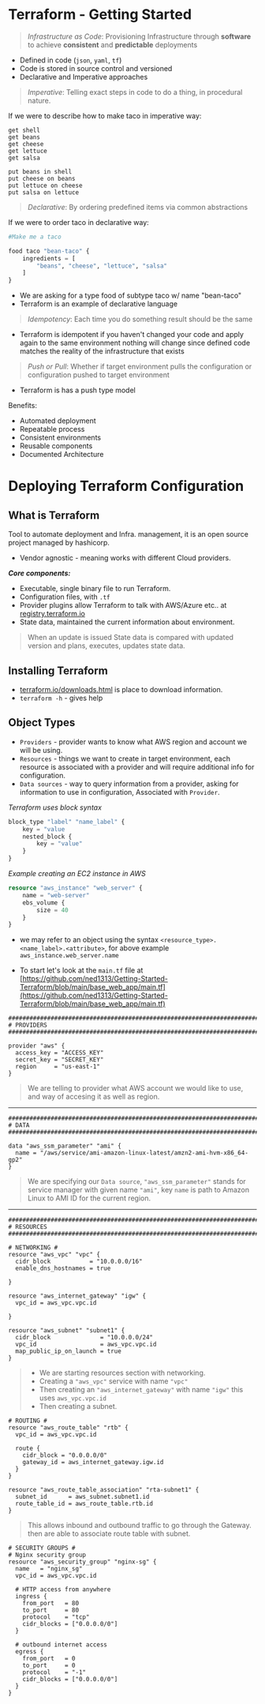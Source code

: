 # Terraform - Getting Started

> _Infrastructure as Code_:
> Provisioning Infrastructure through **software** to achieve **consistent** and **predictable** deployments

- Defined in code (`json`, `yaml`, `tf`)
- Code is stored in source control and versioned
- Declarative and Imperative approaches 

> _Imperative_:
> Telling exact steps in code to do a thing, in procedural nature.

If we were to describe how to make taco in imperative way:
```
get shell
get beans
get cheese
get lettuce
get salsa

put beans in shell
put cheese on beans
put lettuce on cheese
put salsa on lettuce
```
>_Declarative_:
> By ordering predefined items via common abstractions

If we were to order taco in declarative way:
```tf
#Make me a taco

food taco "bean-taco" {
    ingredients = [
        "beans", "cheese", "lettuce", "salsa"
    ]
}
```

- We are asking for a type food of subtype taco w/ name "bean-taco"
- Terraform is an example of declarative language

>_Idempotency_:
>Each time you do something result should be the same

- Terraform is idempotent if you haven't changed your code and apply again to the same environment nothing will change since defined code matches the reality of the infrastructure that exists

>_Push or Pull_:
> Whether if target environment pulls the configuration or configuration pushed to target environment

- Terraform is has a push type model

Benefits:

- Automated deployment
- Repeatable process
- Consistent environments
- Reusable components
- Documented Architecture

# Deploying Terraform Configuration

## What is Terraform
Tool to automate deployment and Infra. management, it is an open source project managed by hashicorp.

- Vendor agnostic - meaning works with different Cloud providers.

_**Core components:**_

-  Executable, single binary file to run Terraform.
-  Configuration files, with `.tf`
-  Provider plugins allow Terraform to talk with AWS/Azure etc.. at [registry.terraform.io](registry.terraform.io)
-  State data, maintained the current information about environment.

> When an update is issued State data is compared with updated version and plans, executes, updates state data.

## Installing Terraform

- [terraform.io/downloads.html](terraform.io/downloads.html) is place to download information.
- `terraform -h` - gives help

## Object Types

- `Providers` - provider wants to know what AWS region and account we will be using.
- `Resources` - things we want to create in target environment, each resource is associated with a provider and will require additional info for configuration.
- `Data sources` - way to query information from a provider, asking for information to use in configuration, Associated with `Provider`.

_Terraform uses block syntax_
```terraform
block_type "label" "name_label" {
    key = "value
    nested_block {
        key = "value"
    }
}
```

_Example creating an EC2 instance in AWS_
```terraform
resource "aws_instance" "web_server" {
    name = "web-server"
    ebs_volume {
        size = 40
    }
}
```

- we may refer to an object using the syntax `<resource_type>.<name_label>.<attribute>`, for above example `aws_instance.web_server.name`

- To start let's look at the `main.tf` file at [https://github.com/ned1313/Getting-Started-Terraform/blob/main/base_web_app/main.tf](https://github.com/ned1313/Getting-Started-Terraform/blob/main/base_web_app/main.tf)
  
```
##################################################################################
# PROVIDERS
##################################################################################

provider "aws" {
  access_key = "ACCESS_KEY"
  secret_key = "SECRET_KEY"
  region     = "us-east-1"
}

```
> We are telling to provider what AWS account we would like to use, and way of accesing it as well as region.

---

```
##################################################################################
# DATA
##################################################################################

data "aws_ssm_parameter" "ami" {
  name = "/aws/service/ami-amazon-linux-latest/amzn2-ami-hvm-x86_64-gp2"
}
```
> We are specifying our `Data source`,  `"aws_ssm_parameter"` stands for service manager with given name `"ami"`, key `name` is path to Amazon Linux to AMI ID for the current region.
---
```
##################################################################################
# RESOURCES
##################################################################################

# NETWORKING #
resource "aws_vpc" "vpc" {
  cidr_block           = "10.0.0.0/16"
  enable_dns_hostnames = true

}

resource "aws_internet_gateway" "igw" {
  vpc_id = aws_vpc.vpc.id

}

resource "aws_subnet" "subnet1" {
  cidr_block              = "10.0.0.0/24"
  vpc_id                  = aws_vpc.vpc.id
  map_public_ip_on_launch = true
}
```

> - We are starting resources section with networking.
> - Creating a `"aws_vpc"` service with name `"vpc"`
> - Then creating an `"aws_internet_gateway"` with name `"igw"` this uses `aws_vpc.vpc.id`
> - Then creating a subnet.

```
# ROUTING #
resource "aws_route_table" "rtb" {
  vpc_id = aws_vpc.vpc.id

  route {
    cidr_block = "0.0.0.0/0"
    gateway_id = aws_internet_gateway.igw.id
  }
}

resource "aws_route_table_association" "rta-subnet1" {
  subnet_id      = aws_subnet.subnet1.id
  route_table_id = aws_route_table.rtb.id
}
```

> This allows inbound and outbound traffic to go through the Gateway.
> then are able to associate route table with subnet.

```
# SECURITY GROUPS #
# Nginx security group 
resource "aws_security_group" "nginx-sg" {
  name   = "nginx_sg"
  vpc_id = aws_vpc.vpc.id

  # HTTP access from anywhere
  ingress {
    from_port   = 80
    to_port     = 80
    protocol    = "tcp"
    cidr_blocks = ["0.0.0.0/0"]
  }

  # outbound internet access
  egress {
    from_port   = 0
    to_port     = 0
    protocol    = "-1"
    cidr_blocks = ["0.0.0.0/0"]
  }
}
```


